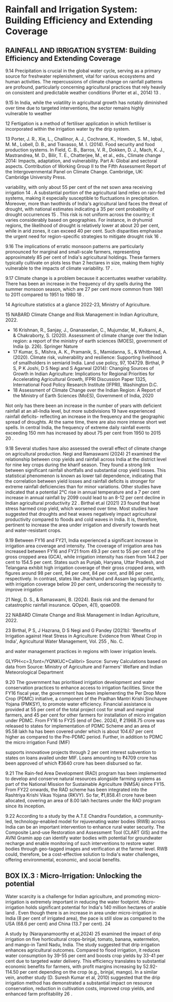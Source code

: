 # Rainfall and Irrigation System: Building Efficiency and Extending Coverage

## RAINFALL AND IRRIGATION SYSTEM: Building Efficiency and Extending Coverage

9.14 Precipitation is  crucial  in  the  global  water  cycle,  serving  as  a  primary  source for  freshwater  replenishment,  vital  for  various  ecosystems  and  human  activities. The  repercussions  of  climate  change  on  rainfall  patterns  are  profound,  particularly concerning agricultural practices that rely heavily on consistent and predictable weather conditions (Porter et al., 2014) 13 .

9.15 In India, while the volatility in agricultural growth has notably diminished over time due to targeted interventions, the sector remains highly vulnerable to weather

12    Fertigation is a method of fertiliser application in which fertiliser is incorporated within the irrigation water by the drip system.

13    Porter, J. R., Xie, L., Challinor, A. J., Cochrane, K., Howden, S. M., Iqbal, M. M., Lobell, D. B., and Travasso, M. I. (2014). Food security and food production systems. In Field, C. B., Barros, V. R., Dokken, D. J., Mach, K. J., Mastrandrea, M. D., Bilir, T. E., Chatterjee, M., et al., eds., Climate change 2014: Impacts, adaptation, and vulnerability. Part A: Global and sectoral aspects. Contribution of  Working Group II to the Fifth Assessment Report of the Intergovernmental Panel on Climate Change. Cambridge, UK: Cambridge University Press.

variability, with only about 55 per cent of the net sown area receiving irrigation 14 . A substantial  portion  of  the  agricultural  land  relies  on  rain-fed  systems,  making  it especially  susceptible  to  fluctuations  in  precipitation.  Moreover,  more  than  twothirds of India's agricultural land faces the threat of drought, with national estimates indicating a 35 per cent probability of drought occurrences 15 . This risk is not uniform across the country; it varies considerably based on geographies. For instance, in dryhumid regions, the likelihood of drought is relatively lower at about 20 per cent, while in arid zones, it can exceed 40 per cent. Such disparities emphasise the urgent need for region-specific strategies to mitigate drought risk 16 .

9.16   The  implications  of  erratic  monsoon  patterns  are  particularly  pronounced  for marginal and small-scale farmers, representing approximately 85 per cent of India's agricultural holdings. These farmers typically cultivate on plots less than 2 hectares in size, making them highly vulnerable to the impacts of climate variability. 17 .

<!-- image -->

9.17 Climate change is a problem because it accentuates weather variability. There has been an increase in the frequency of dry spells during the summer monsoon season, which are 27 per cent more common from 1981 to 2011 compared to 1951 to 1980 18 .

14  Agriculture statistics at a glance 2022-23, Ministry of Agriculture.

15  NABARD Climate Change and Risk Management in Indian Agriculture, 2022.

- 16    Krishnan, R., Sanjay, J., Gnanaseelan, C., Mujumdar, M., Kulkarni, A., &amp; Chakraborty, S. (2020). Assessment of climate change over the Indian region: a report of the ministry of earth sciences (MOES), government of India (p. 226). Springer Nature
- 17    Kumar, S., Mishra, A. K., Pramanik, S., Mamidanna, S., &amp; Whitbread, A. (2020). Climate risk, vulnerability and resilience: Supporting livelihood of smallholders in semiarid India. Land use policy, 97, 104729. Birthal,  P  S,  P  K  Joshi,  D  S  Negi  and  S  Agarwal  (2014):  Changing  Sources  of  Growth  in  Indian  Agriculture: Implications  for  Regional  Priorities  for  Accelerating  Agricultural  Growth,  IFPRI  Discussion  Paper  1325, International Food Policy Research Institute (IFPRI), Washington D.C.
- 18    Assessment  of  Climate  Change  over  the  Indian  Region:  A  Report  of  the  Ministry  of  Earth  Sciences  (MoES), Government of India, 2020

Not only has there been an increase in the number of years with deficient rainfall at an all-India level, but more subdivisions 19 have experienced rainfall deficits- reflecting an increase in the frequency and the geographic spread of droughts. At the same time, there are also more intense short wet spells. In central India, the frequency of extreme daily rainfall events exceeding 150 mm has increased by about 75 per cent from 1950 to 2015 20 .

<!-- image -->

<!-- image -->

<!-- image -->

9.18 Several  studies  have  also  assessed  the  overall  effect  of  climate  change  on agricultural  production.  Negi  and  Ramaswami  (2024) 21   examined  the  relationship between crop yields and rainfall across India at the district level for nine key crops during  the  kharif  season.  They  found  a  strong  link  between  significant  rainfall shortfalls and substantial crop yield losses. This statistical phenomenon is known as lower tail dependence, indicating that the correlation between yield losses and rainfall deficits is stronger for extreme rainfall deficiencies than for minor variations. Other studies have indicated that a potential 2°C rise in annual temperature and a 7 per cent increase in annual rainfall by 2099 could lead to an 8-12 per cent decline in Indian agricultural  productivity 22 .  Birthal  et.al  (2021) 23 found  that  heat  stress  harmed  crop yield, which worsened over time. Most studies have suggested that droughts and heat waves negatively impact agricultural productivity compared to floods and cold waves in India. It is, therefore, pertinent to increase the area under irrigation and diversify towards heat and water-resistant crops.

9.19 Between FY16 and FY21, India experienced a significant increase in irrigation area coverage and intensity. The coverage of irrigation area has increased between FY16 and FY21 from 49.3 per cent to 55 per cent of the gross cropped area (GCA), while irrigation intensity has risen from 144.2 per cent to 154.5 per cent. States such as Punjab, Haryana, Uttar Pradesh, and Telangana exhibit high irrigation coverage of their gross cropped area, with figures around 98 per cent, 94 per cent, 84 per cent, and 86 per cent, respectively. In contrast, states like Jharkhand and Assam lag significantly, with irrigation coverage below 20 per cent, underscoring the necessity to improve irrigation

21    Negi, D. S., &amp; Ramaswami, B. (2024). Basis risk and the demand for catastrophic rainfall insurance. QOpen, 4(1), qoae009.

22  NABARD Climate Change and Risk Management in Indian Agriculture, 2022.

23    Birthal, P S, J Hazrana, D S Negi and G Pandey (2021b): 'Benefits of Irrigation against Heat Stress in Agriculture: Evidence from Wheat Crop in India', Agricultural Water Management, Vol. 255 , No. C.

and water management practices in regions with lower irrigation levels.

<!-- image -->

GLYPH&lt;c=3,font=/YQNKUC+Calibri&gt; Source: Survey Calculations based on data from Source: Ministry of Agriculture and Farmers' Welfare and Indian Meteorological Department

9.20 The government has prioritised irrigation development and water conservation practices  to  enhance  access  to  irrigation  facilities.  Since  the  FY16  fiscal  year,  the government  has  been  implementing  the  Per  Drop  More  Crop  (PDMC)  initiative, a  component of the Pradhan Mantri Krishi Sinchayee Yojana (PMKSY), to promote water  efficiency.  Financial  assistance  is  provided  at  55  per  cent  of  the  total  project cost for small and marginal farmers, and 45 per cent for other farmers for installation of micro irrigation under PDMC. From FY16 to FY25 (end of Dec. 2024), ₹ 21968.75 crore was released to states for implementation of PDMC Scheme and an area of 95.58 lakh ha has been covered under which is about 104.67 per cent higher as compared to the Pre-PDMC period. Further, in addition to PDMC the micro irrigation Fund (MIF)

supports innovatiove projects through 2 per cent interest subvention to states on loans availed  under  MIF.  Loans  amounting  to  ₹4709  crore  has  been  approved  of  which ₹3640 crore has been disbursed so far.

9.21 The  Rain-fed  Area  Development  (RAD)  program  has  been  implemented  to develop  and  conserve  natural  resources  alongside  farming  systems  as  part  of  the National Mission for Sustainable Agriculture (NMSA) since FY15. From FY22 onwards, the RAD scheme has been integrated into the Rashtriya Krishi Vikas Yojana (RKVY). So far, ₹1,858.41 crore have been allocated, covering an area of 8.00 lakh hectares under the RAD program since its inception.

9.22 According  to  a  study  by  the  A.T.E  Chandra  Foundation,  a  community-led, technology-enabled model for rejuvenating water bodies (RWB) across India can be an important intervention to enhance rural water security. The Composite Land-use Restoration and Assessment Tool (CLART GIS) and the AVNI Gramin app can identify water bodies with potential for groundwater recharge and enable monitoring of such interventions to restore water bodies through geo-tagged images and verification at the  farmer  level.  RWB could, therefore, be a cost-effective  solution  to  India's  water challenges, offering environmental, economic, and social benefits.

## BOX IX.3 :  Micro-Irrigation: Unlocking the potential

Water  scarcity  is  a  challenge  for  Indian  agriculture,  and  promoting  micro-irrigation  is extremely  important  in  reducing  the  water  footprint.  Micro-irrigation  holds  significant potential for India's 140 million hectares of arable land . Even though there is an increase in area under micro-irrigation in India (8 per cent of irrigated area), the pace is still slow as compared to the USA (68.6 per cent) and China (13.7 per cent). 24

<!-- image -->

A study by (Narayanamoorthy et al,2024) 25  examined the impact of drip irrigation on five horticultural  crops-brinjal,  tomato,  banana,  watermelon,  and  mango-in  Tamil  Nadu, India. The study suggested that drip irrigation enhances agricultural outcomes. Compared to flood irrigation, it reduces water consumption by 39-55 per cent and boosts crop yields by 33-41 per cent due to targeted water delivery. This efficiency translates to substantial economic  benefits  for  farmers,  with  profit  margins  increasing  by  52.92-114.50  per  cent depending on the crop (e.g., brinjal, mango). In a similar vein, another study (D. Suresh Kumar et al, 2010) suggested that the drip irrigation method has demonstrated a substantial impact on resource conservation, reduction in cultivation costs, improved crop yields, and enhanced farm profitability 26 .